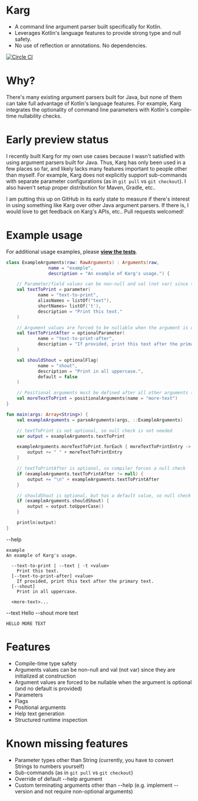 Karg
==============
- A command line argument parser built specifically for Kotlin.
- Leverages Kotlin's language features to provide strong type and null safety.
- No use of reflection or annotations. No dependencies.

[![Circle CI](https://circleci.com/gh/jshmrsn/karg.svg?style=svg)](https://circleci.com/gh/jshmrsn/karg)

Why?
==============
There's many existing argument parsers built for Java, but none of them can take full advantage of Kotlin's language features. For example, Karg integrates the optionality of command line parameters with Kotlin's compile-time nullability checks.

Early preview status
==============
I recently built Karg for my own use cases because I wasn't satisfied with using argument parsers built for Java. Thus, Karg has only been used in a few places so far, and likely lacks many features important to people other than myself. For example, Karg does not explicitly support sub-commands with separate parameter configurations (as in ```git pull``` vs ```git checkout```). I also haven't setup proper distribution for Maven, Gradle, etc..

I am putting this up on GitHub in its early state to measure if there's interest in using something like Karg over other Java argument parsers. If there is, I would love to get feedback on Karg's APIs, etc.. Pull requests welcomed!

Example usage
==============
For additional usage examples, please [**view the tests**](https://github.com/jshmrsn/karg/tree/master/src/test/java/com/jshmrsn/karg).

```kotlin
class ExampleArguments(raw: RawArguments) : Arguments(raw,
                name = "example",
                description = "An example of Karg's usage.") {

    // Parameter/field values can be non-null and val (not var) since they are initialized at construction
    val textToPrint = parameter(
            name = "text-to-print",
            aliasNames = listOf("text"),
            shortNames= listOf('t'),
            description = "Print this text."
    )

    // Argument values are forced to be nullable when the argument is optional (and no default is provided)
    val textToPrintAfter = optionalParameter(
            name = "text-to-print-after",
            description = "If provided, print this text after the primary text."
    )

    val shouldShout = optionalFlag(
            name = "shout",
            description = "Print in all uppercase.",
            default = false
    )

    // Positional arguments must be defined after all other arguments (but can be provided in any order on the command line)
    val moreTextToPrint = positionalArguments(name = "more-text")
}

fun main(args: Array<String>) {
    val exampleArguments = parseArguments(args, ::ExampleArguments)

    // textToPrint is not optional, so null check is not needed
    var output = exampleArguments.textToPrint

    exampleArguments.moreTextToPrint.forEach { moreTextToPrintEntry ->
        output += " " + moreTextToPrintEntry
    }

    // textToPrintAfter is optional, so compiler forces a null check
    if (exampleArguments.textToPrintAfter != null) {
        output += "\n" + exampleArguments.textToPrintAfter
    }

    // shouldShout is optional, but has a default value, so null check is not needed
    if (exampleArguments.shouldShout) {
        output = output.toUpperCase()
    }

    println(output)
}
```

--help

    example
    An example of Karg's usage.

      --text-to-print | --text | -t <value>
        Print this text.
      [--text-to-print-after] <value>
        If provided, print this text after the primary text.
      [--shout]
        Print in all uppercase.

      <more-text>...

--text Hello --shout more text

    HELLO MORE TEXT


Features
==============
- Compile-time type safety
- Arguments values can be non-null and val (not var) since they are initialized at construction
- Argument values are forced to be nullable when the argument is optional (and no default is provided)
- Parameters
- Flags
- Positional arguments
- Help text generation
- Structured runtime inspection

Known missing features
==============
- Parameter types other than String (currently, you have to convert Strings to numbers yourself)
- Sub-commands (as in `git pull` vs `git checkout`)
- Override of default --help argument
- Custom terminating arguments other than --help (e.g. implement --version and not require non-optional arguments)
